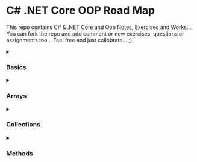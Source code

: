 # C# .NET Core OOP Road Map
This repo contains C# & .NET Core and Oop Notes, Exercises and Works... You can fork the repo and add comment or new exercises, questions or assignments too... Feel free and just collobrate... ;)

<details>
  <summary><h3>Basics</h3></summary>
  <ul>
    <li>
    <a href="https://github.com/esalkan/CSharp-NET-Core-Oop-Road-Map/blob/master/CS01_01_ConsoleApp/Program.cs">Console App</a>
    </li>
    <li>
    <a href="https://github.com/esalkan/CSharp-NET-Core-Oop-Road-Map/blob/master/CS01_02_Variables/Program.cs">Variables</a>
    </li>
    <li>
    <a href="https://github.com/esalkan/CSharp-NET-Core-Oop-Road-Map/blob/master/CS01_03_String/Program.cs">String</a>
    </li>
    <li>
    <a href="https://github.com/esalkan/CSharp-NET-Core-Oop-Road-Map/blob/master/CS01_04_Char/Program.cs">Char</a>
    </li>
    <li>
    <a href="https://github.com/esalkan/CSharp-NET-Core-Oop-Road-Map/blob/master/CS01_05_ByteAndInteger/Program.cs">Byte & Integer</a>
    </li>
    <li>
    <a href="https://github.com/esalkan/CSharp-NET-Core-Oop-Road-Map/blob/master/CS01_06_Double_Decimal_Float/Program.cs">Double, Decimal, Float</a>
    </li>
    <li>
    <a href="https://github.com/esalkan/CSharp-NET-Core-Oop-Road-Map/blob/master/CS01_07_Boolean/Program.cs">Boolean</a>
    </li>
    <li>
    <a href="https://github.com/esalkan/CSharp-NET-Core-Oop-Road-Map/blob/master/CS01_08_DateTime/Program.cs">DateTime</a>
    </li>
    <li>
    <a href="https://github.com/esalkan/CSharp-NET-Core-Oop-Road-Map/blob/master/CS01_09_VariableBehaviors/Program.cs">Variable Behaviors</a>
    </li>
    <li>
    <a href="https://github.com/esalkan/CSharp-NET-Core-Oop-Road-Map/blob/master/CS01_10_VariableActivityFields/Program.cs">Variable Activity Fields</a>
    </li>
    <li>
    <a href="https://github.com/esalkan/CSharp-NET-Core-Oop-Road-Map/blob/master/CS01_11_Exercise_01/Program.cs">Exercise 01</a>
    </li>
    <li>
    <a href="https://github.com/esalkan/CSharp-NET-Core-Oop-Road-Map/blob/master/CS01_12_ConsiciousTypeCasting/Program.cs">Conscious Type Casting</a>
    </li>
    <li>
    <a href="https://github.com/esalkan/CSharp-NET-Core-Oop-Road-Map/blob/master/CS01_13_UnconsciousTypeCasting/Program.cs">Unconscious Type Casting</a>
    </li>
    <li>
    <a href="https://github.com/esalkan/CSharp-NET-Core-Oop-Road-Map/blob/master/CS01_14_ObjectType/Program.cs">Object Type</a>
    </li>
    <li>
    <a href="https://github.com/esalkan/CSharp-NET-Core-Oop-Road-Map/blob/master/CS01_15_Boxing/Program.cs">Boxing</a>
    </li>
    <li>
    <a href="https://github.com/esalkan/CSharp-NET-Core-Oop-Road-Map/blob/master/CS01_16_ConvertAndParse/Program.cs">Convert & Parse</a>
    </li>
    <li>
    <a href="https://github.com/esalkan/CSharp-NET-Core-Oop-Road-Map/blob/master/CS01_17_VarKeyword/Program.cs">Var Keyword</a>
    </li>
    <li>
    <a href="https://github.com/esalkan/CSharp-NET-Core-Oop-Road-Map/blob/master/CS01_18_Exercise_02/Program.cs">Exercise 02</a>
    </li>
    <li>
    <a href="https://github.com/esalkan/CSharp-NET-Core-Oop-Road-Map/blob/master/CS01_19_Exercise_03/Program.cs">Exercise 03</a>
    </li>
    <li>
    <a href="https://github.com/esalkan/CSharp-NET-Core-Oop-Road-Map/blob/master/CS01_20_ArithmeticOperators_Addition/Program.cs">Arithmetic Operators Addition</a>
    </li>
    <li>
      <a href="https://github.com/esalkan/CSharp-NET-Core-Oop-Road-Map/blob/master/CS01_21_ArithmeticOperators_Substract/Program.cs">Arithmetic Operators Substract</a>
    </li>
    <li>
      <a href="https://github.com/esalkan/CSharp-NET-Core-Oop-Road-Map/blob/master/CS01_22_ArithmeticOperators_Multiply/Program.cs">Arithmetic Operators Multiply</a>
    </li>
    <li>
      <a href="https://github.com/esalkan/CSharp-NET-Core-Oop-Road-Map/blob/master/CS01_23_ArithmeticOperators_Divide/Program.cs">Arithmetic Operators Divide</a>
    </li>
    <li>
      <a href="https://github.com/esalkan/CSharp-NET-Core-Oop-Road-Map/blob/master/CS01_24_Operators_Modulus_Increment_Decrement/Program.cs">Increment & Decrement Operators</a>
    </li>
    <li>
      <a href="https://github.com/esalkan/CSharp-NET-Core-Oop-Road-Map/blob/master/CS01_25_Exercise_04/Program.cs">Exercise 04</a>
    </li>
    <li>
      <a href="https://github.com/esalkan/CSharp-NET-Core-Oop-Road-Map/blob/master/CS01_26_Exercise_05/Program.cs">Exercise 05</a>
    </li>
    <li>
      <a href="https://github.com/esalkan/CSharp-NET-Core-Oop-Road-Map/blob/master/CS01_27_LogicalOperators/Program.cs">Logical Operators</a>
    </li>
    <li>
      <a href="https://github.com/esalkan/CSharp-NET-Core-Oop-Road-Map/blob/master/CS01_28_IsOperator/Program.cs">Is Operator</a>
    </li>
    <li>
      <a href="https://github.com/esalkan/CSharp-NET-Core-Oop-Road-Map/blob/master/CS01_29_AsOperator/Program.cs">As Operator</a>
    </li>
    <li>
      <a href="https://github.com/esalkan/CSharp-NET-Core-Oop-Road-Map/blob/master/CS01_30_Exercise_06/Program.cs">Exercise 06</a>
    </li>
    <li>
      <a href="https://github.com/esalkan/CSharp-NET-Core-Oop-Road-Map/blob/master/CS01_31_ControlFlowStatement_IF/Program.cs">Control Flow Statement - If</a>
    </li>
    <li>
      <a href="https://github.com/esalkan/CSharp-NET-Core-Oop-Road-Map/blob/master/CS01_32_ControlFlowStatement_IF-ELSE/Program.cs">Control Flow Statement - If | else</a>
    </li>
    <li>
      <a href="https://github.com/esalkan/CSharp-NET-Core-Oop-Road-Map/blob/master/CS01_33_ControlFlowStatement_IF-ELSEIF-IF/Program.cs">Control Flow Statement - If | else if | else</a>
    </li>
    <li>
      <a href="https://github.com/esalkan/CSharp-NET-Core-Oop-Road-Map/blob/master/CS01_34_ControlFlowStatement_SwitchCase/Program.cs">Control Flow Statement - Switch case</a>
    </li>
    <li>
      <a href="https://github.com/esalkan/CSharp-NET-Core-Oop-Road-Map/blob/master/CS01_35_Exercise_07/Program.cs">Exercise 07</a>
    </li>
    <li>
      <a href="https://github.com/esalkan/CSharp-NET-Core-Oop-Road-Map/blob/master/CS01_36_Exercise_08/Program.cs">Exercise 08</a>
    </li>
    <li>
      <a href="https://github.com/esalkan/CSharp-NET-Core-Oop-Road-Map/blob/master/CS01_37_Exercise_09/Program.cs">Exercise 09</a>
    </li>
    <li>
      <a href="https://github.com/esalkan/CSharp-NET-Core-Oop-Road-Map/blob/master/CS01_38_Loops_ForLoop/Program.cs">Loops - For Loop</a>
    </li>
    <li>
      <a href="https://github.com/esalkan/CSharp-NET-Core-Oop-Road-Map/blob/master/CS01_39_Loops_Nested_ForLoop/Program.cs">Loops - Nested For Loop</a>
    </li>
    <li>
      <a href="https://github.com/esalkan/CSharp-NET-Core-Oop-Road-Map/blob/master/CS01_40_Loops_ForEach/Program.cs">Loops - For each Loop</a>
    </li>
    <li>
      <a href="https://github.com/esalkan/CSharp-NET-Core-Oop-Road-Map/blob/master/CS01_41_Loops_While/Program.cs">Loops - While Loop</a>
    </li>
    <li>
    	<a href="https://github.com/esalkan/CSharp-NET-Core-Oop-Road-Map/blob/master/CS01_42_Loops_DoWhile/Program.cs">Loops - Do While Loop</a>
    </li>
  </ul>
</details>
<details>
  <summary><h3>Arrays</h3></summary>
  <ul>
    <li>
    	<a href="https://github.com/esalkan/CSharp-NET-Core-Oop-Road-Map/blob/master/CS02_01_Arrays/Program.cs">Arrays</a>
    </li>
    <li>
    	<a href="https://github.com/esalkan/CSharp-NET-Core-Oop-Road-Map/blob/master/CS02_02_DeclaringArrays/Program.cs">Declaring Arrays</a>
    </li>
    <li>
    	<a href="https://github.com/esalkan/CSharp-NET-Core-Oop-Road-Map/blob/master/CS02_03_InitializingArray/Program.cs">Initializing Arrays</a>
    </li>
    <li>
    	<a href="https://github.com/esalkan/CSharp-NET-Core-Oop-Road-Map/blob/master/CS02_04_AssigningValuesToAnArray/Program.cs">Assigning Values To An Array</a>
    </li>
    <li>
    	<a href="https://github.com/esalkan/CSharp-NET-Core-Oop-Road-Map/blob/master/CS02_05_AccessingArrayElements/Program.cs">Accessing Array Elements</a>
    </li>
  </ul>
</details>
<details>
  <summary><h3>Collections</h3></summary>
  <ul>
    <li>
    	<a href="https://github.com/esalkan/CSharp-NET-Core-Oop-Road-Map/blob/master/CS03_01_Collections/Program.cs">Collections</a>
    </li>
    <li>
    	<a href="https://github.com/esalkan/CSharp-NET-Core-Oop-Road-Map/blob/master/CS03_02_ArrayList/Program.cs">ArrayList</a>
    </li>
    <li>
    	<a href="https://github.com/esalkan/CSharp-NET-Core-Oop-Road-Map/blob/master/CS03_03_HashTable/Program.cs">Hashtable</a>
    </li>
    <li>
    	<a href="https://github.com/esalkan/CSharp-NET-Core-Oop-Road-Map/blob/master/CS03_04_SortedList/Program.cs">SortedList</a>
    </li>
    <li>
    	<a href="https://github.com/esalkan/CSharp-NET-Core-Oop-Road-Map/blob/master/CS03_05_Stack/Program.cs">Stack</a>
    </li>
    <li>
    	<a href="https://github.com/esalkan/CSharp-NET-Core-Oop-Road-Map/blob/master/CS03_06_Queue/Program.cs">Queue</a>
    </li>
  </ul>
</details>
<details>
  <summary><h3>Methods</h3></summary>
  <ul>
    <li>
    	<a href="https://github.com/esalkan/CSharp-NET-Core-Oop-Road-Map/blob/master/CS04_01_Introduction/Program.cs"> Introduction </a>
    </li>
    <li>
    	<a href="https://github.com/esalkan/CSharp-NET-Core-Oop-Road-Map/blob/master/CS04_02_Main_Method/Program.cs"> Main Method</a>
      <ul>
        <li>
          <a href="https://github.com/esalkan/CSharp-NET-Core-Oop-Road-Map/blob/master/CS04_02_Main_Method/Student.cs"> Student Class </a>
        </li>
      </ul>
    </li>
    <li>
    	<a href="https://github.com/esalkan/CSharp-NET-Core-Oop-Road-Map/tree/master/CS04_03_Defining_Method"> Defining a Method and Access Modifiers</a>
      <ul>
        <li>
          <a href="https://github.com/esalkan/CSharp-NET-Core-Oop-Road-Map/blob/master/CS04_03_Defining_Method/Student.cs"> Student Class</a>
        </li>
      </ul>
    </li>
    <li>
    	<a href="https://github.com/esalkan/CSharp-NET-Core-Oop-Road-Map/blob/master/CS04_04_Metod_Practice_MathOperations/Program.cs"> Practice | 4 Mathematical Operations </a>
      <ul>
        <li>
          <a href="https://github.com/esalkan/CSharp-NET-Core-Oop-Road-Map/blob/master/CS04_04_Metod_Practice_MathOperations/Math.cs">Math Class</a
        </li>
      </ul>
    </li>
    <li>
    	<a href="https://github.com/esalkan/CSharp-NET-Core-Oop-Road-Map/blob/master/CS04_05_Method_Practice_Student_Pass_Fail_Calculation/Program.cs"> Practice | Student Pass or fail calculator</a>
    </li>
    <ul>
      <li>
        <a href="https://github.com/esalkan/CSharp-NET-Core-Oop-Road-Map/blob/master/CS04_05_Method_Practice_Student_Pass_Fail_Calculation/StudentStatus.cs"> StudentStatus Class</a>
      </li>
    </ul>
    <li>
    	<a href="https://github.com/esalkan/CSharp-NET-Core-Oop-Road-Map/blob/master/CS04_06_Ref_Out_Usage/Program.cs"> Ref and Out Keywords</a>
    </li>
    <li>
    	<a href="https://github.com/esalkan/CSharp-NET-Core-Oop-Road-Map/blob/master/CS04_07_Params/Program.cs"> Params Keyword </a>
    </li>
    <li>
    	<a href="https://github.com/esalkan/CSharp-NET-Core-Oop-Road-Map/blob/master/CS04_08_Method_Overloading/Program.cs"> Method Overloading </a>
    </li>
    <li>
    	<a href=""> </a>
    </li>
    <li>
    	<a href=""> </a>
    </li>
  </ul>
</details>

